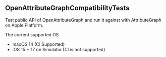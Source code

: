 ## OpenAttributeGraphCompatibilityTests

Test public API of OpenAttributeGraph and run it against with AttributeGraph on Apple Platform.

The current supported OS 
- macOS 14 (CI Supported)
- iOS 15 ~ 17 on Simulator (CI is not supported)
